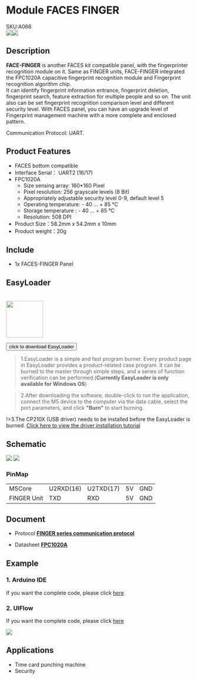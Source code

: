 # Module FACES FINGER

<div class="badge badge-pill badge-primary product_sku_tag">SKU:A066</div>

<div class="product_pic"><img src="assets/img/product_pics/module/faces_finger/faces_finger_01.webp"><img src="assets/img/product_pics/module/faces_finger/faces_finger_02.webp"></div>

## Description

**FACE-FINGER** is another FACES kit compatible panel, with the fingerprinter recognition module on it. Same as FINGER units, FACE-FINGER integrated the FPC1020A capacitive fingerprint recognition module and Fingerprint recognition algorithm chip. 
<br>
It can identify fingerprint information entrance, fingerprint deletion, fingerprint search, feature extraction for multiple people and so on. The unit also can be set fingerprint recognition comparison level and different security level. With FACES panel, you can have an upgrade level of Fingerprint management machine with a more complete and enclosed pattern.

Communication Protocol: UART.

## Product Features

-  FACES bottom compatible
-  Interface Serial： UART2 (16/17)
-  FPC1020A
    - Size sensing array: 160*160 Pixel
    - Pixel resolution: 256 grayscale levels (8 Bit)
    - Appropriately adjustable security level 0-9, default level 5
    - Operating temperature: - 40 … + 85 °C
    - Storage temperature : - 40 … + 85 °C
    - Resolution: 508 DPI
-  Product Size：58.2mm x 54.2mm x 10mm
-  Product weight：20g

## Include

-  1x FACES-FINGER Panel

## EasyLoader

<img src="https://m5stack.oss-cn-shenzhen.aliyuncs.com/image/EasyLoader_logo.webp" width="100px" style="margin-top:20px">

<a href="https://m5stack.oss-cn-shenzhen.aliyuncs.com/EasyLoader/Module/EasyLoader_FACES_FINGER.exe"><button type="button" class="btn btn-primary">click to download EasyLoader</button></a>

>1.EasyLoader is a simple and fast program burner. Every product page in EasyLoader provides a product-related case program. It can be burned to the master through simple steps, and a series of function verification can be performed.(**Currently EasyLoader is only available for Windows OS**)

>2.After downloading the software, double-click to run the application, connect the M5 device to the computer via the data cable, select the port parameters, and click **"Burn"** to start burning.

!>3.The CP210X (USB driver) needs to be installed before the EasyLoader is burned. [Click here to view the driver installation tutorial](en/related_documents/M5Burner#install-usb-driver)

## Schematic

<img src="assets/img/product_pics/module/faces_finger/faces_finger_04.webp">
<img src="assets/img/product_pics/module/faces_finger/faces_finger_05.webp">

### PinMap

<table>
<tr><td>M5Core</td><td>U2RXD(16)</td><td>U2TXD(17)</td><td>5V</td><td>GND</td></tr>
 <tr><td>FINGER Unit</td><td>TXD</td><td>RXD</td><td>5V</td><td>GND</td></tr>
</table>

## Document

- Protocol **[FINGER series communication protocol](https://github.com/m5stack/M5-Schematic/blob/master/Units/finger/biovo_fingerprint_Protocol_en.DOC)**

- Datasheet **[FPC1020A](https://m5stack.oss-cn-shenzhen.aliyuncs.com/resource/docs/datasheet/hat/1020A_datasheet_cn.pdf)**

## Example

### 1. Arduino IDE

If you want the complete code, please click [here](https://github.com/m5stack/M5-ProductExampleCodes/tree/master/Module/FACES_FINGER)

### 2. UIFlow

If you want the complete code, please click [here](https://github.com/m5stack/M5-ProductExampleCodes/tree/master/Module/FACES_FINGER/UIFlow)

<img src="assets/img/product_pics/module/faces_finger/finger.webp">

## Applications
- Time card punching machine
- Security

<script>

   var purchase_link = 'https://m5stack.com/collections/m5-module/products/finger-print-fpc-1020a-panel-for-m5-faces';

   anchor_search(purchase_link);
   scrollFunc();

</script>